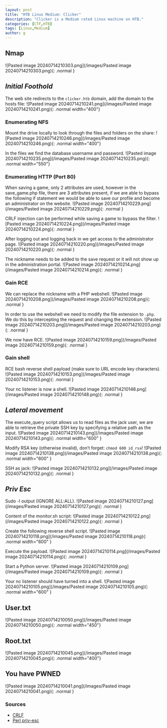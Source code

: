 ```yaml
---
layout: post
title: "HTB Linux Medium: Clicker"
description: "Clicker is a Medium rated Linux machine on HTB."
categories: [CTF,HTB]
tags: [Linux,Medium]
author: g
---
```


## Nmap
![Pasted image 20240714210303.png](/images/Pasted image 20240714210303.png){: .normal }

## _**Initial Foothold**_
The web site redirects to the `clicker.htb` domain, add the domain to the hosts file:
![Pasted image 20240714210241.png](/images/Pasted image 20240714210241.png){: .normal width="400"}


### Enumerating NFS
Mount the drive locally to look through the files and folders on the share:
![Pasted image 20240714210246.png](/images/Pasted image 20240714210246.png){: .normal width="400"}

In the files we find the database username and password.
![Pasted image 20240714210235.png](/images/Pasted image 20240714210235.png){: .normal width="550"}


### Enumerating HTTP (Port 80)
When saving a game, only 2 attributes are used, however in the save_game.php file, there are 3 attributes present, if we are able to bypass the following if statement we would be able to save our profile and become an administrator on the website.
![Pasted image 20240714210229.png](/images/Pasted image 20240714210229.png){: .normal }

CRLF injection can be performed while saving a game to bypass the filter.
![Pasted image 20240714210224.png](/images/Pasted image 20240714210224.png){: .normal }

After logging out and logging back in we get access to the administrator page.
![Pasted image 20240714210220.png](/images/Pasted image 20240714210220.png){: .normal }

The nickname needs to be added to the save request or it will not show up in the administration portal.
![Pasted image 20240714210214.png](/images/Pasted image 20240714210214.png){: .normal }



### Gain RCE
We can replace the nickname with a PHP webshell.
![Pasted image 20240714210208.png](/images/Pasted image 20240714210208.png){: .normal }

In order to use the webshell we need to modify the file extension to `.php`. We do this by intercepting the request and changing the extension.
![Pasted image 20240714210203.png](/images/Pasted image 20240714210203.png){: .normal }

We now have RCE.
![Pasted image 20240714210159.png](/images/Pasted image 20240714210159.png){: .normal }



### Gain shell
RCE bash reverse shell payload (make sure to URL encode key characters).
![Pasted image 20240714210153.png](/images/Pasted image 20240714210153.png){: .normal }

Your nc listener is now a shell.
![Pasted image 20240714210148.png](/images/Pasted image 20240714210148.png){: .normal }



## _**Lateral movement**_
The execute_query script allows us to read files as the jack user, we are able to retrieve the private SSH key by specifying a relative path as the input.
![Pasted image 20240714210143.png](/images/Pasted image 20240714210143.png){: .normal width="600" }


Modify RSA key (otherwise invalid), don’t forget: `chmod 600 id_rsa`!
![Pasted image 20240714210138.png](/images/Pasted image 20240714210138.png){: .normal width="600" }


SSH as jack:
![Pasted image 20240714210132.png](/images/Pasted image 20240714210132.png){: .normal }



## _**Priv Esc**_
Sudo -l output (IGNORE ALL:ALL).
![Pasted image 20240714210127.png](/images/Pasted image 20240714210127.png){: .normal }

Content of the monitor.sh script:
![Pasted image 20240714210122.png](/images/Pasted image 20240714210122.png){: .normal }


Create the following reverse shell script.
![Pasted image 20240714210118.png](/images/Pasted image 20240714210118.png){: .normal width="600" }

Execute the payload.
![Pasted image 20240714210114.png](/images/Pasted image 20240714210114.png){: .normal }

Start a Python server.
![Pasted image 20240714210109.png](/images/Pasted image 20240714210109.png){: .normal }

Your nc listener should have turned into a shell.
![Pasted image 20240714210105.png](/images/Pasted image 20240714210105.png){: .normal width="600" }


## User.txt
![Pasted image 20240714210050.png](/images/Pasted image 20240714210050.png){: .normal width="450"}


## Root.txt
![Pasted image 20240714210045.png](/images/Pasted image 20240714210045.png){: .normal width="400"}


## You have PWNED
![Pasted image 20240714210041.png](/images/Pasted image 20240714210041.png){: .normal }


### Sources
- [CRLF](https://www.acunetix.com/websitesecurity/crlf-injection/)
- [Perl priv-esc](https://www.elttam.com/blog/env/#content)